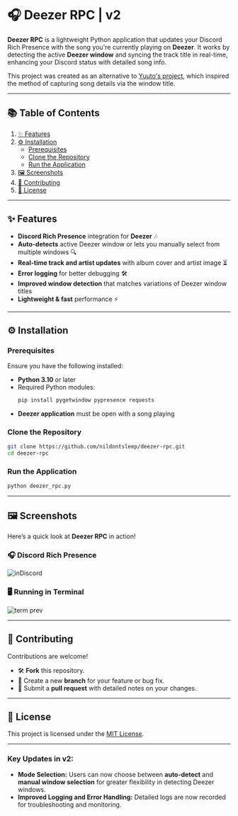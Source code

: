 # 🎧 Deezer RPC | v2

**Deezer RPC** is a lightweight Python application that updates your Discord Rich Presence with the song you're currently playing on **Deezer**. It works by detecting the active **Deezer window** and syncing the track title in real-time, enhancing your Discord status with detailed song info.

This project was created as an alternative to [Yuuto's project](https://github.com/JustYuuto/deezer-discord-rpc), which inspired the method of capturing song details via the window title.

---

## 📚 Table of Contents  

1. [✨ Features](#-features)  
2. [⚙️ Installation](#️-installation)  
   - [Prerequisites](#prerequisites)  
   - [Clone the Repository](#clone-the-repository)  
   - [Run the Application](#run-the-application)  
3. [🖼️ Screenshots](#️-screenshots)   
4. [🤝 Contributing](#-contributing)  
5. [📄 License](#-license)  

---

## ✨ Features  

- **Discord Rich Presence** integration for **Deezer** 🎶  
- **Auto-detects** active Deezer window or lets you manually select from multiple windows 🔍  
- **Real-time track and artist updates** with album cover and artist image ⏳  
- **Error logging** for better debugging 🛠️  
- **Improved window detection** that matches variations of Deezer window titles  
- **Lightweight & fast** performance ⚡  

---

## ⚙️ Installation  

### Prerequisites  

Ensure you have the following installed:  

- **Python 3.10** or later  
- Required Python modules:  
  ```bash
  pip install pygetwindow pypresence requests
  ```
- **Deezer application** must be open with a song playing  

### Clone the Repository  

```bash
git clone https://github.com/nildontsleep/deezer-rpc.git
cd deezer-rpc
```

### Run the Application  

```bash
python deezer_rpc.py
```

---

## 🖼️ Screenshots  

Here’s a quick look at **Deezer RPC** in action!  

### 🎧 Discord Rich Presence  

![inDiscord](https://github.com/user-attachments/assets/5caaf4af-5955-46d9-b047-41195b5c0adc)

### 🖥️ Running in Terminal  

![term prev](https://github.com/user-attachments/assets/9c448013-3be9-4373-8c2b-d6367d7f8e69)

---

## 🤝 Contributing  

Contributions are welcome!  

- 🛠️ **Fork** this repository.  
- 🌟 Create a new **branch** for your feature or bug fix.  
- 📨 Submit a **pull request** with detailed notes on your changes.  

---

## 📄 License  

This project is licensed under the [MIT License](https://opensource.org/licenses/MIT).

--- 

### Key Updates in v2:
- **Mode Selection:** Users can now choose between **auto-detect** and **manual window selection** for greater flexibility in detecting Deezer windows.
- **Improved Logging and Error Handling:** Detailed logs are now recorded for troubleshooting and monitoring.
